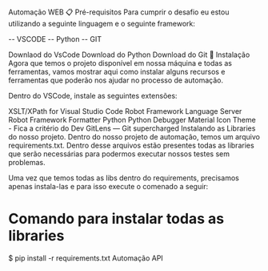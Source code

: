 Automação WEB
📋 Pré-requisitos
Para cumprir o desafio eu estou utilizando a seguinte linguagem e o seguinte framework:

-- VSCODE -- Python -- GIT

Downlaod do VsCode
Download do Python
Download do Git
🔧 Instalação
Agora que temos o projeto disponível em nossa máquina e todas as ferramentas, vamos mostrar aqui como instalar alguns recursos e ferramentas que poderão nos ajudar no processo de automação.

Dentro do VSCode, instale as seguintes extensões:

XSLT/XPath for Visual Studio Code
Robot Framework Language Server
Robot Framework Formatter
Python
Python Debugger
Material Icon Theme - Fica a critério do Dev
GitLens — Git supercharged
Instalando as Libraries do nosso projeto.
Dentro do nosso projeto de automação, temos um arquivo requirements.txt. Dentro desse arquivos estão presentes todas as libraries que serão necessárias para podermos executar nossos testes sem problemas.

Uma vez que temos todas as libs dentro do requirements, precisamos apenas instala-las e para isso execute o comenado a seguir:

# Comando para instalar todas as libraries
$ pip install -r requirements.txt
Automação API
